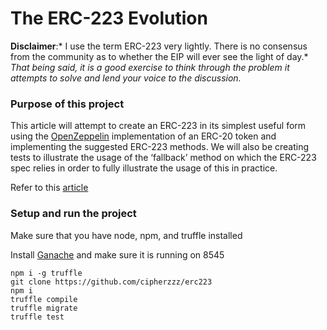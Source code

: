 
# The ERC-223 Evolution


**Disclaimer**:* I use the term ERC-223 very lightly. There is no consensus from the community as to whether the EIP will ever see the light of day.* *That being said, it is a good exercise to think through the problem it attempts to solve and lend your voice to the discussion.*


### Purpose of this project

This article will attempt to create an ERC-223 in its simplest useful form using the [OpenZeppelin](https://github.com/OpenZeppelin/openzeppelin-solidity/tree/master/contracts/token/ERC721) implementation of an ERC-20 token and implementing the suggested ERC-223 methods. We will also be creating tests to illustrate the usage of the ‘fallback’ method on which the ERC-223 spec relies in order to fully illustrate the usage of this in practice.

Refer to this [article](https://medium.com/coinmonks/the-erc-223-evolution-eec0ef23e5cc)

### Setup and run the project

Make sure that you have node, npm, and truffle installed

Install [Ganache](http://truffleframework.com/ganache/) and make sure it is running on 8545

    npm i -g truffle
    git clone https://github.com/cipherzzz/erc223
    npm i
    truffle compile
    truffle migrate
    truffle test    